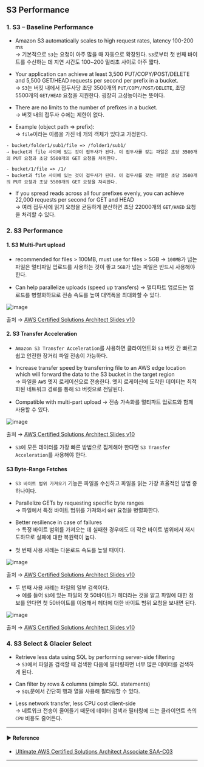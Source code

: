 ## S3 Performance
### 1. S3 – Baseline Performance
- Amazon S3 automatically scales to high request rates, latency 100-200 ms  
→ 기본적으로 `S3`는 요청이 아주 많을 때 자동으로 확장된다. `S3`로부터 첫 번째 바이트를 수신하는 데 지연 시간도 100~200 밀리초 사이로 아주 짧다.

- Your application can achieve at least 3,500 PUT/COPY/POST/DELETE and 5,500 GET/HEAD requests per second per prefix in a bucket.  
→ `S3`는 버킷 내에서 접두사당 초당 3500개의 `PUT/COPY/POST/DELETE`, 초당 5500개의 `GET/HEAD` 요청을 지원한다. 굉장히 고성능이라는 뜻이다.

- There are no limits to the number of prefixes in a bucket.  
→ 버킷 내의 접두사 수에는 제한이 없다.

- Example (object path => prefix):  
→ `file`이라는 이름을 가진 네 개의 객체가 있다고 가정한다.
~~~
- bucket/folder1/sub1/file => /folder1/sub1/
→ bucket과 file 사이에 있는 것이 접두사가 된다. 이 접두사를 갖는 파일은 초당 3500개의 PUT 요청과 초당 5500개의 GET 요청을 처리한다.

- bucket/1/file => /1/
→ bucket과 file 사이에 있는 것이 접두사가 된다. 이 접두사를 갖는 파일은 초당 3500개의 PUT 요청과 초당 5500개의 GET 요청을 처리한다.
~~~

- If you spread reads across all four prefixes evenly, you can achieve 22,000 requests per second for GET and HEAD  
→ 여러 접두사에 읽기 요청을 균등하게 분산하면 초당 22000개의 `GET/HAED` 요청을 처리할 수 있다.

### 2. S3 Performance
#### 1. S3 Multi-Part upload
- recommended for files > 100MB, must use for files > 5GB
→ `100MB`가 넘는 파일은 멀티파일 업로드를 사용하는 것이 좋고 `5GB`가 넘는 파일은 반드시 사용해야 한다.

- Can help parallelize uploads (speed up transfers)
→ 멀티파트 업로드는 업로드를 병렬화하므로 전송 속도를 높여 대역폭을 최대화할 수 있다.

![image](https://user-images.githubusercontent.com/97398071/235167938-7409a687-bb99-47a7-afe4-ffd4d8f0de08.png)

출처 → [AWS Certified Solutions Architect Slides v10](https://courses.datacumulus.com/downloads/certified-solutions-architect-pn9/)

#### 2. S3 Transfer Acceleration
- `Amazon S3 Transfer Acceleration`를 사용하면 클라이언트와 `S3` 버킷 간 빠르고 쉽고 안전한 장거리 파일 전송이 가능하다.

- Increase transfer speed by transferring file to an AWS edge location which will forward the data to the S3 bucket in the target region  
→ 파일을 `AWS` 엣지 로케이션으로 전송한다. 엣지 로케이션에 도착한 데이터는 최적화된 네트워크 경로를 통해 `S3` 버킷으로 전달된다.

- Compatible with multi-part upload
→ 전송 가속화를 멀티파트 업로드와 함께 사용할 수 있다.

![image](https://user-images.githubusercontent.com/97398071/235168434-edbdfc47-92a5-42c6-936d-950dc3ceac12.png)

출처 → [AWS Certified Solutions Architect Slides v10](https://courses.datacumulus.com/downloads/certified-solutions-architect-pn9/)

- `S3`에 모든 데이터를 가장 빠른 방법으로 집계해야 한다면 `S3 Transfer Acceleration`를 사용해야 한다.

#### S3 Byte-Range Fetches
- `S3 바이트 범위 가져오기` 기능은 파일을 수신하고 파일을 읽는 가장 효율적인 방법 중 하나이다.

- Parallelize GETs by requesting specific byte ranges  
→ 파일에서 특정 바이트 범위를 가져와서 `GET` 요청을 병렬화한다.

- Better resilience in case of failures  
→ 특정 바이트 범위를 가져오는 데 실패한 경우에도 더 작은 바이트 범위에서 재시도하므로 실패에 대한 복원력이 높다.

- 첫 번째 사용 사례는 다운로드 속도를 높일 때이다.

![image](https://user-images.githubusercontent.com/97398071/235169224-e4fd999f-5112-42eb-bd0c-d5dd907ee26b.png)

출처 → [AWS Certified Solutions Architect Slides v10](https://courses.datacumulus.com/downloads/certified-solutions-architect-pn9/)

- 두 번째 사용 사례는 파일의 일부 검색이다.  
→ 예를 들어 `S3`에 있는 파일의 첫 50바이트가 헤더라는 것을 알고 파일에 대한 정보를 안다면 첫 50바이트를 이용해서 헤더에 대한 바이트 범위 요청을 보내면 된다.

![image](https://user-images.githubusercontent.com/97398071/235169644-4c90b338-06e9-4ad1-851b-640037970706.png)

출처 → [AWS Certified Solutions Architect Slides v10](https://courses.datacumulus.com/downloads/certified-solutions-architect-pn9/)

### 4. S3 Select & Glacier Select
- Retrieve less data using SQL by performing server-side filtering  
→ `S3`에서 파일을 검색할 때 검색한 다음에 필터링하면 너무 많은 데이터를 검색하게 된다.

- Can filter by rows & columns (simple SQL statements)  
→ `SQL`문에서 간단히 행과 열을 사용해 필터링할 수 있다.

- Less network transfer, less CPU cost client-side  
→ 네트워크 전송이 줄어들기 때문에 데이터 검색과 필터링에 드는 클라이언트 측의 `CPU` 비용도 줄어든다.

---
#### ▶ Reference
- [Ultimate AWS Certified Solutions Architect Associate SAA-C03](https://www.udemy.com/course/aws-certified-solutions-architect-associate-saa-c03/)
---